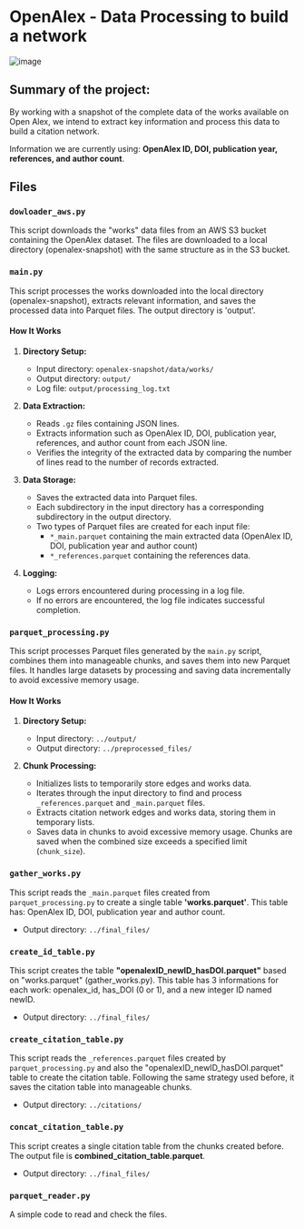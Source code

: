 # OpenAlex - Data Processing to build a network
![image](https://github.com/user-attachments/assets/714aacc3-432a-43f6-a8be-21274b9dfa0b)


## Summary of the project:
By working with a snapshot of the complete data of the works available on Open Alex, we intend to extract key information and process this data to build a citation network. 

Information we are currently using: **OpenAlex ID, DOI, publication year, references, and author count**.

## Files
###  `dowloader_aws.py`
  
  This script downloads the "works" data files from an AWS S3 bucket containing the OpenAlex dataset. The files are downloaded to a local directory (openalex-snapshot) with the same structure as in the S3 bucket.

### `main.py`

This script processes the works downloaded into the local directory (openalex-snapshot), extracts relevant information, and saves the processed data into Parquet files. The output directory is 'output'. 

#### How It Works

1. **Directory Setup:**
   - Input directory: `openalex-snapshot/data/works/`
   - Output directory: `output/`
   - Log file: `output/processing_log.txt`

2. **Data Extraction:**
   - Reads `.gz` files containing JSON lines.
   - Extracts information such as OpenAlex ID, DOI, publication year, references, and author count from each JSON line.
   - Verifies the integrity of the extracted data by comparing the number of lines read to the number of records extracted.

3. **Data Storage:**
   - Saves the extracted data into Parquet files.
   - Each subdirectory in the input directory has a corresponding subdirectory in the output directory.
   - Two types of Parquet files are created for each input file: 
     - `*_main.parquet` containing the main extracted data (OpenAlex ID, DOI, publication year and author count)
     - `*_references.parquet` containing the references data.

4. **Logging:**
   - Logs errors encountered during processing in a log file.
   - If no errors are encountered, the log file indicates successful completion.


### `parquet_processing.py`

This script processes Parquet files generated by the `main.py` script, combines them into manageable chunks, and saves them into new Parquet files. It handles large datasets by processing and saving data incrementally to avoid excessive memory usage.

#### How It Works

1. **Directory Setup:**
   - Input directory: `../output/`
   - Output directory: `../preprocessed_files/`

2. **Chunk Processing:**
   - Initializes lists to temporarily store edges and works data.
   - Iterates through the input directory to find and process `_references.parquet` and `_main.parquet` files.
   - Extracts citation network edges and works data, storing them in temporary lists.
   - Saves data in chunks to avoid excessive memory usage. Chunks are saved when the combined size exceeds a specified limit (`chunk_size`).


### `gather_works.py`

  This script reads the `_main.parquet` files created from `parquet_processing.py` to create a single table **'works.parquet'**. This table has: OpenAlex ID, DOI, publication year and author count. 
- Output directory: `../final_files/`

### `create_id_table.py`

  This script creates the table **"openalexID_newID_hasDOI.parquet"** based on "works.parquet" (gather_works.py). This table has 3 informations for each work: openalex_id, has_DOI (0 or 1), and a new integer ID named newID.
- Output directory: `../final_files/`

### `create_citation_table.py`

  This script reads the `_references.parquet` files created by `parquet_processing.py` and also the "openalexID_newID_hasDOI.parquet" table to create the citation table. Following the same strategy used before, it saves the citation table into manageable chunks. 
- Output directory: `../citations/`

### `concat_citation_table.py`

  This script creates a single citation table from the chunks created before. The output file is **combined_citation_table.parquet**.
- Output directory: `../final_files/`

### `parquet_reader.py`

  A simple code to read and check the files. 










